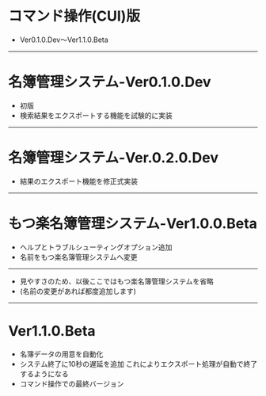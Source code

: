 # コマンド操作(CUI)版
* Ver0.1.0.Dev～Ver1.1.0.Beta
---
# 名簿管理システム-Ver0.1.0.Dev
* 初版
* 検索結果をエクスポートする機能を試験的に実装
---
# 名簿管理システム-Ver.0.2.0.Dev
* 結果のエクスポート機能を修正式実装
---
# もつ楽名簿管理システム-Ver1.0.0.Beta
* ヘルプとトラブルシューティングオプション追加
* 名前をもつ楽名簿管理システムへ変更
---
* 見やすさのため、以後ここではもつ楽名簿管理システムを省略
* (名前の変更があれば都度追加します)
---
# Ver1.1.0.Beta
* 名簿データの用意を自動化
* システム終了に10秒の遅延を追加
これによりエクスポート処理が自動で終了するようになる
* コマンド操作での最終バージョン
